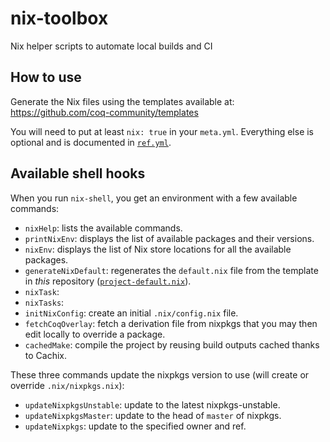 # nix-toolbox

Nix helper scripts to automate local builds and CI

## How to use

Generate the Nix files using the templates available at: https://github.com/coq-community/templates

You will need to put at least `nix: true` in your `meta.yml`.
Everything else is optional and is documented in [`ref.yml`](https://github.com/coq-community/templates/blob/master/ref.yml).

## Available shell hooks

When you run `nix-shell`, you get an environment with a few available commands:

- `nixHelp`: lists the available commands.
- `printNixEnv`: displays the list of available packages and their versions.
- `nixEnv`: displays the list of Nix store locations for all the available packages.
- `generateNixDefault`: regenerates the `default.nix` file from the template in *this* repository ([`project-default.nix`](project-default.nix)).
- `nixTask`:
- `nixTasks`:
- `initNixConfig`: create an initial `.nix/config.nix` file.
- `fetchCoqOverlay`: fetch a derivation file from nixpkgs that you may then edit locally to override a package.
- `cachedMake`: compile the project by reusing build outputs cached thanks to Cachix.

These three commands update the nixpkgs version to use (will create or override `.nix/nixpkgs.nix`):
- `updateNixpkgsUnstable`: update to the latest nixpkgs-unstable.
- `updateNixpkgsMaster`: update to the head of `master` of nixpkgs.
- `updateNixpkgs`: update to the specified owner and ref.
